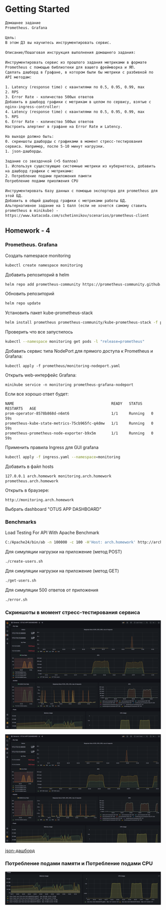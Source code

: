 # Getting Started

````
Домашнее задание
Prometheus. Grafana

Цель:
В этом ДЗ вы научитесь инструментировать сервис.

Описание/Пошаговая инструкция выполнения домашнего задания:

Инструментировать сервис из прошлого задания метриками в формате Prometheus с помощью библиотеки для вашего фреймворка и ЯП.
Сделать дашборд в Графане, в котором были бы метрики с разбивкой по API методам:

1. Latency (response time) с квантилями по 0.5, 0.95, 0.99, max
2. RPS
3. Error Rate - количество 500ых ответов
Добавить в дашборд графики с метрикам в целом по сервису, взятые с nginx-ingress-controller:
4. Latency (response time) с квантилями по 0.5, 0.95, 0.99, max
5. RPS
6. Error Rate - количество 500ых ответов
Настроить алертинг в графане на Error Rate и Latency.

На выходе должно быть:
0. скриншоты дашборды с графиками в момент стресс-тестирования сервиса. Например, после 5-10 минут нагрузки.
1. json-дашборды.

Задание со звездочкой (+5 баллов)
1. Используя существующие системные метрики из кубернетеса, добавить на дашборд графики с метриками:
2. Потребление подами приложения памяти
Потребление подами приолжения CPU

Инструментировать базу данных с помощью экспортера для prometheus для этой БД.
Добавить в общий дашборд графики с метриками работы БД.
Альтернативное задание на 1 балл (если не хочется самому ставить prometheus в minikube) - https://www.katacoda.com/schetinnikov/scenarios/prometheus-client
````

## Homework - 4

### Prometheus. Grafana

Создать namespace monitoring

````bash
kubectl create namespace monitoring
````

Добавить репозиторий в helm

````bash
helm repo add prometheus-community https://prometheus-community.github.io/helm-charts
````

Обновить репозиторий

````bash
helm repo update
````

Установить пакет kube-prometheus-stack

````bash
helm install prometheus prometheus-community/kube-prometheus-stack -f prometheus/operator-values.yaml --atomic --namespace=monitoring

````

Проверить что все запустилось

````bash
kubectl --namespace monitoring get pods -l "release=prometheus"
````

Добавить сервис типа NodePort для прямого доступа к Prometheus и Grafana:

```shell script
kubectl apply -f prometheus/monitoring-nodeport.yaml
```

Открыть web-интерфейс Grafana:

```shell script
minikube service -n monitoring prometheus-grafana-nodeport
```

Если все хорошо ответ будет:

````
NAME                                            READY   STATUS    RESTARTS   AGE
prom-operator-8578b868d-n6mt6                   1/1     Running   0          59s
prometheus-kube-state-metrics-75cb965fc-q4dmw   1/1     Running   0          59s
prometheus-prometheus-node-exporter-b9x5m       1/1     Running   0          59s

````

Применить правила Ingress для GUI grafana

````bash
kubectl apply -f ingress.yaml --namespace=monitoring
````

Добавить в файл hosts

````
127.0.0.1 arch.homework monitoring.arch.homework prometheus.arch.homework
````

Открыть в браузере:

````
http://monitoring.arch.homework
````

Выбрать dashboard "OTUS APP DASHBOARD"

### Benchmarks

Load Testing For API With Apache Benchmark

````bash
C:/Apache24/bin/ab -n 100000 -c 100 -H'Host: arch.homework' http://arch.homework/users
````

Для симуляции нагрузки на приложение (метод POST)

````bash
./create-users.sh
````

Для симуляции нагрузки на приложение (метод GET)

````bash
./get-users.sh
````

Для симуляции 500 ответов от приложения

````bash
./error.sh
````

### Скриншоты в момент стресс-тестирования сервиса

![Grafana image1](grafana-img1.png)

![Grafana image2](grafana-img2.png)

[json-дашборд](dashboard2.json)

### Потребление подами памяти и Потребление подами CPU

![Grafana image2](grafana-img3.png)
